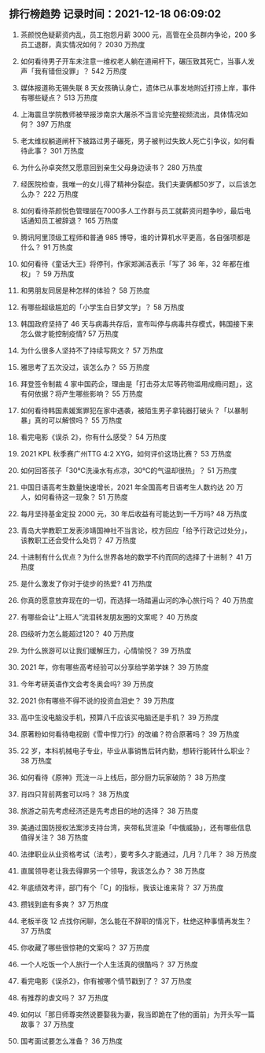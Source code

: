 
## 排行榜趋势 记录时间：2021-12-18 06:09:02
  
  1. 茶颜悦色疑薪资内乱，员工抱怨月薪 3000 元，高管在全员群内争论，200 多员工退群，真实情况如何？ 2030 万热度
    
  2. 如何看待男子开车未注意一维权老人躺在道闸杆下，碾压致其死亡，当事人发声「我有错但没罪」？ 542 万热度
    
  3. 媒体报道称无锡失联 8 天女孩确认身亡，遗体已从事发地附近打捞上岸，事件有哪些疑点？ 513 万热度
    
  4. 上海震旦学院教师被举报涉南京大屠杀不当言论完整视频流出，具体情况如何？ 397 万热度
    
  5. 老太维权躺道闸杆下被路过男子碾死，男子被判过失致人死亡引争议，如何看待此事？ 301 万热度
    
  6. 为什么孙卓突然又愿意回到亲生父母身边读书？ 280 万热度
    
  7. 经医院检查，我唯一的女儿得了精神分裂症。我们夫妻俩都50岁了，以后该怎么办？ 222 万热度
    
  8. 如何看待茶颜悦色管理层在7000多人工作群与员工就薪资问题争吵，最后电话通知员工被辞退？ 165 万热度
    
  9. 腾讯阿里顶级工程师和普通 985 博导，谁的计算机水平更高，各自强项都是什么？ 91 万热度
    
  10. 如何看待《童话大王》将停刊，作家郑渊洁表示「写了 36 年，32 年都在维权」？ 59 万热度
    
  11. 和男朋友同居是种怎样的体验？ 58 万热度
    
  12. 有哪些超级尴尬的「小学生白日梦文学」？ 58 万热度
    
  13. 韩国政府坚持了 46 天与病毒共存后，宣布叫停与病毒共存模式，韩国接下来怎么做才能控制疫情? 57 万热度
    
  14. 为什么很多人坚持不了持续写网文？ 57 万热度
    
  15. 雅思考了五次没过，该怎么办？ 55 万热度
    
  16. 拜登签令制裁 4 家中国药企，理由是「打击芬太尼等药物滥用成瘾问题」，这有何依据？将产生哪些影响？ 55 万热度
    
  17. 如何看待韩国素媛案罪犯在家中遇袭，被陌生男子拿钝器打破头？「以暴制暴」真的可以解恨吗？ 55 万热度
    
  18. 看完电影《误杀 2》，你有什么感受？ 54 万热度
    
  19. 2021 KPL 秋季赛广州TTG 4:2 XYG，如何评价这场比赛？ 53 万热度
    
  20. 如何回答孩子「30℃洗澡水有点凉，30℃的气温却很热」？ 51 万热度
    
  21. 中国日语高考生数量快速增长，2021 年全国高考日语考生人数约达 20 万人，如何看待这一现象？ 51 万热度
    
  22. 每月坚持基金定投 2000 元，30 年后收益有可能达到一千万吗? 48 万热度
    
  23. 青岛大学教职工发表涉靖国神社不当言论，校方回应「给予行政记过处分」，该教职工还会受什么处罚？ 47 万热度
    
  24. 十进制有什么优点？为什么世界各地的数学不约而同的选择了十进制？ 41 万热度
    
  25. 是什么激发了你对于徒步的热爱? 41 万热度
    
  26. 你真的愿意放弃现在的一切，而选择一场踏遍山河的净心旅行吗？ 40 万热度
    
  27. 有哪些会让“上班人”流泪转发朋友圈的文案呢？ 40 万热度
    
  28. 四级听力怎么能超过120？ 40 万热度
    
  29. 为什么旅游可以让我们缓解压力，心情愉悦？ 39 万热度
    
  30. 2021 年，你有哪些高考经验可以分享给学弟学妹？ 39 万热度
    
  31. 今年考研英语作文会考冬奥会吗? 39 万热度
    
  32. 2021 你有哪些不得不说的投资血泪史？ 39 万热度
    
  33. 高中生没电脑没手机，预算八千应该买电脑还是手机？ 39 万热度
    
  34. 原著粉如何看待电视剧《雪中悍刀行》的改编？符合原著吗？ 39 万热度
    
  35. 22 岁，本科机械电子专业，毕业从事销售后转内勤，想转行能转什么职业？ 38 万热度
    
  36. 如何看待《原神》荒泷一斗上线后，部分厨力玩家破防？ 38 万热度
    
  37. 肖四只背前两套可以吗？ 38 万热度
    
  38. 旅游之前先考虑经济还是先考虑目的地的选择？ 38 万热度
    
  39. 美通过国防授权法案涉支持台湾，夹带私货渲染「中俄威胁」，还有哪些信息值得关注？ 38 万热度
    
  40. 法律职业从业资格考试（法考），要考多久才能通过，几月？几年？ 38 万热度
    
  41. 直属领导老让我去得罪另一个领导，我该怎么办？ 38 万热度
    
  42. 年底绩效考评，部门有个「C」的指标，我该让谁来背？ 37 万热度
    
  43. 攒钱到底有多爽？ 37 万热度
    
  44. 老板半夜 12 点找你闲聊，怎么能在不辞职的情况下，杜绝这种事情再发生？ 37 万热度
    
  45. 你收藏了哪些很惊艳的文案吗？ 37 万热度
    
  46. 一个人吃饭一个人旅行一个人生活真的很酷吗？ 37 万热度
    
  47. 看完电影《误杀2》，你有被哪个情节戳到了？ 37 万热度
    
  48. 有推荐的虐文吗？ 37 万热度
    
  49. 如何以「那日师尊突然说要娶我为妻，我当即跪在了他的面前」为开头写一篇故事？ 37 万热度
    
  50. 国考面试要怎么准备？ 36 万热度
    